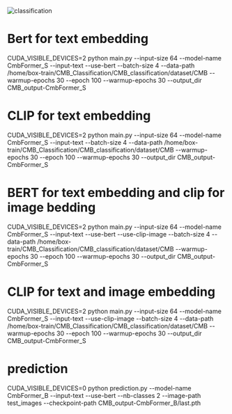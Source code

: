 
![classification](https://github.com/user-attachments/assets/320ad6cd-3039-40bc-8ffa-0bbb41ea4937)

# Bert for text embedding
CUDA_VISIBLE_DEVICES=2 python main.py --input-size 64 --model-name CmbFormer_S --input-text --use-bert --batch-size 4 --data-path /home/box-train/CMB_Classification/CMB_classification/dataset/CMB --warmup-epochs 30 --epoch 100 --warmup-epochs 30 --output_dir CMB_output-CmbFormer_S

# CLIP for text embedding
CUDA_VISIBLE_DEVICES=2 python main.py --input-size 64 --model-name CmbFormer_S --input-text --batch-size 4 --data-path /home/box-train/CMB_Classification/CMB_classification/dataset/CMB --warmup-epochs 30 --epoch 100 --warmup-epochs 30 --output_dir CMB_output-CmbFormer_S

# BERT for text embedding and clip for image bedding
CUDA_VISIBLE_DEVICES=2 python main.py --input-size 64 --model-name CmbFormer_S --input-text --use-bert --use-clip-image --batch-size 4 --data-path /home/box-train/CMB_Classification/CMB_classification/dataset/CMB --warmup-epochs 30 --epoch 100 --warmup-epochs 30 --output_dir CMB_output-CmbFormer_S

# CLIP for text and image embedding
CUDA_VISIBLE_DEVICES=2 python main.py --input-size 64 --model-name CmbFormer_S --input-text --use-clip-image --batch-size 4 --data-path /home/box-train/CMB_Classification/CMB_classification/dataset/CMB --warmup-epochs 30 --epoch 100 --warmup-epochs 30 --output_dir CMB_output-CmbFormer_S

# prediction
CUDA_VISIBLE_DEVICES=0 python prediction.py --model-name CmbFormer_B --input-text --use-bert --nb-classes 2 --image-path test_images --checkpoint-path CMB_output-CmbFormer_B/last.pth
